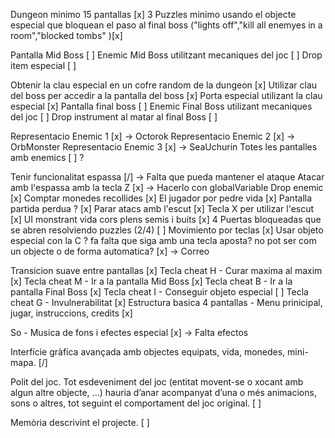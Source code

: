 Dungeon minimo 15 pantallas  [x]
3 Puzzles minimo usando el objecte especial que bloquean el paso al final boss ("lights off","kill all enemyes in a room","blocked tombs" )[x]

Pantalla Mid Boss [ ]
Enemic Mid Boss utilitzant mecaniques del joc [ ]
Drop item especial [ ]

Obtenir la clau especial en un cofre random de la dungeon [x]
Utilizar clau del boss per accedir a la pantalla del boss [x]
Porta especial utilizant la clau especial [x]
Pantalla final boss [ ]
Enemic Final Boss utilizant mecaniques del joc  [ ]
Drop instrument al matar al final Boss [ ]

Representacio Enemic 1 [x] -> Octorok
Representacio Enemic 2 [x] -> OrbMonster
Representacio Enemic 3 [x] -> SeaUchurin 
Totes les pantalles amb enemics [ ] ?

Tenir funcionalitat espassa [/] -> Falta que pueda mantener el ataque
Atacar amb l'espassa amb la tecla Z [x] -> Hacerlo con globalVariable
Drop enemic [x] 
Comptar monedes recollides [x]
El jugador por pedre vida [x]
Pantalla partida perdua ? [x]
Parar atacs amb l'escut [x]
Tecla X per utilizar l'escut [x] 
UI monstrant vida cors plens semis i buits [x]
4 Puertas bloqueadas que se abren resolviendo puzzles (2/4) [ ]
Movimiento por teclas [x]
Usar objeto especial con la C ? fa falta que siga amb una tecla aposta? no pot ser com un objecte o de forma automatica? [x] -> Correo

Transicion suave entre pantallas [x]
Tecla cheat  H - Curar maxima al maxim  [x] 
Tecla cheat M - Ir a la pantalla Mid Boss [x]
Tecla cheat B - Ir a la pantalla Final Boss [x]
Tecla cheat I - Conseguir objeto especial [ ]
Tecla cheat G - Invulnerabilitat [x]
Estructura basica 4 pantallas - Menu prinicipal, jugar, instruccions, credits [x]

So - Musica de fons i efectes especial [x] -> Falta efectos

Interfície gràfica avançada amb objectes equipats, vida, monedes, mini-mapa. [/] 

Polit del joc. Tot esdeveniment del joc (entitat movent-se o xocant amb algun altre objecte, ...) hauria d’anar acompanyat d’una o més animacions, sons o altres, tot seguint el comportament del joc original. [ ]

Memòria descrivint el projecte. [ ]